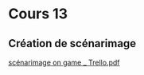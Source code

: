 # Cours 13
## Création de scénarimage
[scénarimage on game _ Trello.pdf](https://github.com/Felix-Lavoie/Journal_de_Bord_semaines_8_15/files/10135732/scenarimage.on.game._.Trello.pdf)
